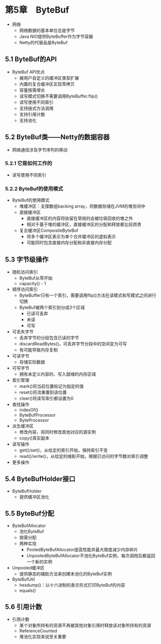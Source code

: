 
# 第5章　ByteBuf

* 网络
  * 网络数据的基本单位总是字节
  * Java NIO提供ByteBuffer作为字节容器
  * Netty的代替品是ByteBuf

## 5.1  ByteBuf的API

* ByteBuf API优点
  * 被用户自定义的缓冲区类型扩展
  * 内置的复合缓冲区实现零拷贝
  * 容量按需增长
  * 读写模式切换不需要调用ByteBuffer.flip()
  * 读写使用不同索引
  * 支持链式方法调用
  * 支持引用计数
  * 支持池化

## 5.2  ByteBuf类——Netty的数据容器

* 网络通信涉及字节序列的移动

### 5.2.1  它是如何工作的

* 读写使用不同索引

### 5.2.2  ByteBuf的使用模式

* ByteBuf的使用模式
  * 堆缓冲区：支撑数组backing array，将数据存储在JVM的堆空间中
  * 直接缓冲区
    * 直接缓冲区的内容将驻留在常规的会被垃圾回收的堆之外
    * 相对于基于堆的缓冲区，直接缓冲区的分配和释放都比较昂贵
  * 复合缓冲区CompositeByteBuf
    * 将多个缓冲区表示为单个合并缓冲区的虚拟表示
    * 可能同时包含直接内存分配和非直接内存分配

## 5.3  字节级操作

* 随机访问索引
  * ByteBuf从零开始
  * capacity() - 1
* 顺序访问索引
  * ByteBuffer只有一个索引，需要调用flip()方法在读模式和写模式之间进行切换
  * ByteBuf被两个索引划分成3个区域
    * 已读可丢弃
    * 未读
    * 可写
* 可丢失字节
  * 丢弃字节的分段包含已读的字节
  * discardReadBytes()，可丢弃字节分段中的空间变为可写
  * 有可能导致内存复制
* 可读字节
  * 存储实际数据
* 可写字节
  * 拥有未定义内容的、写入就绪的内存区域
* 索引管理
  * mark()将当前位置标记为指定的值
  * reset()将流重置到该位置
  * clear()将读写索引都设置为0
* 查找操作
  * indexOf()
  * ByteBufProcessor
  * ByteProcessor
* 派生缓冲区
  * 修改内容，将同时修改其他对应的源实例
  * copy()真实副本
* 读写操作
  * get()/set()，从给定的索引开始，保持索引不变
  * read()/write()，从给定的缩影开始，根据已访问的字节数对索引调整
* 更多操作

## 5.4  ByteBufHolder接口

* ByteBufHolder
  * 提供缓冲区池化

## 5.5  ByteBuf分配

* ByteBufAllocator
  * 池化ByteBuf
  * 按需分配
  * 两种实现
    * PooledByteBufAllocator提高性能并最大限度减少内存碎片
    * UnpooledByteBufAllocator不池化ByteBuf实例，每次调用后都返回一个新的实例
* Unpooled缓冲区
  * 提供静态的辅助方法来创建未池化的ByteBuf实例
* ByteBufUtil
  * hexdump()：以十六进制的表示形式打印ByteBuf的内容
  * equals()

## 5.6  引用计数

* 引用计数
  * 某个对象所持有的资源不再被其他对象引用时释放该对象所持有的资源
  * ReferenceCounted
  * 堆池化实现来说至关重要
